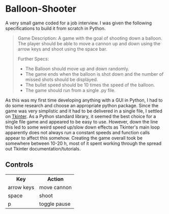 # Balloon-Shooter
A very small game coded for a job interview. I was given the following specifications to build it from scratch in Python.
> Game Description:
>A game with the goal of shooting down a balloon. The player should be able to move a cannon up and down using the arrow keys and shoot using the space bar.
>
>Further Specs:
> - The Balloon should move up and down randomly.
> - The game ends when the balloon is shot down and the number of missed shots should be displayed.
> - The bullet speed should be 10 times the speed of the balloon.
> - The game should run from a single .py file.

As this was my first time developing anything with a GUI in Python, I had to do some research and choose an appropriate python package. Since the game was very simplistic and it had to be delivered in a single file, I settled on [Tkinter][TK]. As a Python standard library, it seemed the best choice for a single file game and appeared to be easy to use. However, down the line this led to some weird speed up/slow down effects as Tkinter's main loop apparently does not always run a constant speeds and function calls appear to affect this somehow. Creating the game overall took be somewhere between 10-20 h, most of it spent working through the spread out Tkinter documentation/tutorials.

## Controls
<table>
<tr><th> Key </th><th> Action </th></tr>
<tr><td> arrow keys </td><td> move cannon </td></tr>
<tr><td> space </td><td> shoot </td></tr>
<tr><td> p </td><td> toggle pause </td></tr>
</table>

[TK]: <https://docs.python.org/3/library/tkinter.html>
